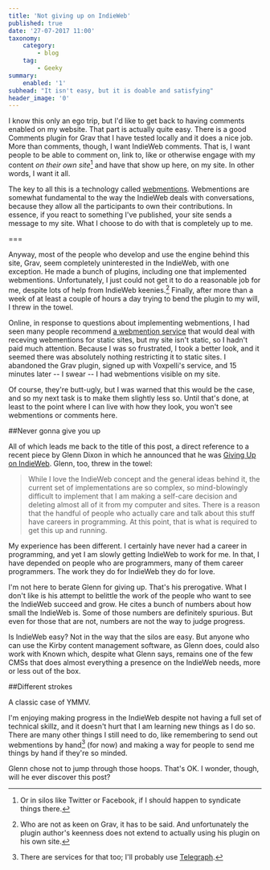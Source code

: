 ```yaml
---
title: 'Not giving up on IndieWeb'
published: true
date: '27-07-2017 11:00'
taxonomy:
    category:
        - blog
    tag:
        - Geeky
summary:
    enabled: '1'
subhead: "It isn't easy, but it is doable and satisfying"
header_image: '0'
---
```

I know this only an ego trip, but I'd like to get back to having comments enabled on my website. That part is actually quite easy. There is a good Comments plugin for Grav that I have tested locally and it does a nice job. More than comments, though, I want IndieWeb comments. That is, I want people to be able to comment on, link to, like or otherwise engage with my content *on their own site*[^1] and have that show up here, on my site. In other words, I want it all.

The key to all this is a technology called [webmentions](https://indieweb.org/webmention).  Webmentions are somewhat fundamental to the way the IndieWeb deals with conversations, because they allow all the participants to own their contributions. In essence, if you react to something I've published, your site sends a message to my site. What I choose to do with that is completely up to me.

===

Anyway, most of the people who develop and use the engine behind this site, Grav, seem completely uninterested in the IndieWeb, with one exception. He made a bunch of plugins, including one that implemented webmentions. Unfortunately, I just could not get it to do a reasonable job for me, despite lots of help from IndieWeb keenies.[^2] Finally, after more than a week of at least a couple of hours a day trying to bend the plugin to my will, I threw in the towel.

Online, in response to questions about implementing webmentions, I had seen many people recommend [a webmention service](https://webmention.herokuapp.com) that would deal with receving webmentions for static sites, but my site isn't static, so I hadn't paid much attention. Because I was so frustrated, I took a better look, and it seemed there was absolutely nothing restricting it to static sites. I abandoned the Grav plugin, signed up with Voxpelli's service, and 15 minutes later -- I swear -- I had webmentions visible on my site.

Of course, they're butt-ugly, but I was warned that this would be the case, and so my next task is to make them slightly less so. Until that's done, at least to the point where I can live with how they look, you won't see webmentions or comments here.

##Never gonna give you up

All of which leads me back to the title of this post, a direct reference to a recent piece by Glenn Dixon in which he announced that he was <a class="u-in-reply-to" href="http://glenn.thedixons.net/blog/giving-up-on-indieweb">Giving Up on IndieWeb</a>. Glenn, too, threw in the towel:

> While I love the IndieWeb concept and the general ideas behind it, the current set of implementations are so complex, so mind-blowingly difficult to implement that I am making a self-care decision and deleting almost all of it from my computer and sites. There is a reason that the handful of people who actually care and talk about this stuff have careers in programming. At this point, that is what is required to get this up and running.

My experience has been different. I certainly have never had a career in programming, and yet I am slowly getting IndieWeb to work for me. In that, I have depended on people who are programmers, many of them career programmers. The work they do for IndieWeb they do for love.

I'm not here to berate Glenn for giving up. That's his prerogative. What I don't like is his attempt to belittle the work of the people who want to see the IndieWeb succeed and grow. He cites a bunch of numbers about how small the IndieWeb is. Some of those numbers are definitely spurious. But even for those that are not, numbers are not the way to judge progress. 

Is IndieWeb easy? Not in the way that the silos are easy. But anyone who can use the Kirby content management software, as Glenn does, could also work with Known which, despite what Glenn says, remains one of the few CMSs that does almost everything a presence on the IndieWeb needs, more or less out of the box.

##Different strokes

A classic case of YMMV. 

I'm enjoying making progress in the IndieWeb despite not having a full set of technical skillz, and it doesn't hurt that I am learning new things as I do so. There are many other things I still need to do, like remembering to send out webmentions by hand[^3] (for now) and making a way for people to send me things by hand if they're so minded.

Glenn chose not to jump through those hoops. That's OK. I wonder, though, will he ever discover this post?

[^1]:Or in silos like Twitter or Facebook, if I should happen to syndicate things there. 

[^2]: Who are not as keen on Grav, it has to be said. And unfortunately the plugin author's keenness does not extend to actually using his plugin on his own site.

[^3]: There are services for that too; I'll probably use [Telegraph](https://telegraph.p3k.io).